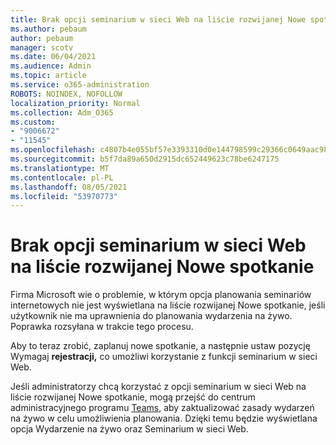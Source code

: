 ```yaml
---
title: Brak opcji seminarium w sieci Web na liście rozwijanej Nowe spotkanie
ms.author: pebaum
author: pebaum
manager: scotv
ms.date: 06/04/2021
ms.audience: Admin
ms.topic: article
ms.service: o365-administration
ROBOTS: NOINDEX, NOFOLLOW
localization_priority: Normal
ms.collection: Adm_O365
ms.custom:
- "9006672"
- "11545"
ms.openlocfilehash: c4807b4e055bf57e3393310d0e144798599c29366c0649aac989b1f802f51c76
ms.sourcegitcommit: b5f7da89a650d2915dc652449623c78be6247175
ms.translationtype: MT
ms.contentlocale: pl-PL
ms.lasthandoff: 08/05/2021
ms.locfileid: "53970773"
---
```

# <a name="webinar-option-missing-in-new-meeting-drop-down"></a>Brak opcji seminarium w sieci Web na liście rozwijanej Nowe spotkanie

Firma Microsoft wie o problemie, w którym opcja  planowania seminariów internetowych nie jest wyświetlana na liście rozwijanej Nowe spotkanie, jeśli użytkownik nie ma uprawnienia do planowania wydarzenia na żywo. Poprawka rozsyłana w trakcie tego procesu.

Aby to teraz zrobić, zaplanuj nowe spotkanie, a następnie ustaw pozycję Wymagaj **rejestracji,** co umożliwi korzystanie z funkcji seminarium w sieci Web.

Jeśli administratorzy chcą korzystać  z opcji seminarium w sieci Web na liście rozwijanej Nowe spotkanie, mogą przejść do centrum administracyjnego programu [Teams,](https://admin.teams.microsoft.com/policies/broadcasts) aby zaktualizować zasady wydarzeń na żywo w celu umożliwienia planowania. Dzięki temu będzie wyświetlana opcja Wydarzenie na żywo oraz Seminarium w sieci Web.